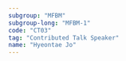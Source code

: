 ```yaml
---
subgroup: "MFBM"
subgroup-long: "MFBM-1"
code: "CT03"
tag: "Contributed Talk Speaker"
name: "Hyeontae Jo"
---
```

